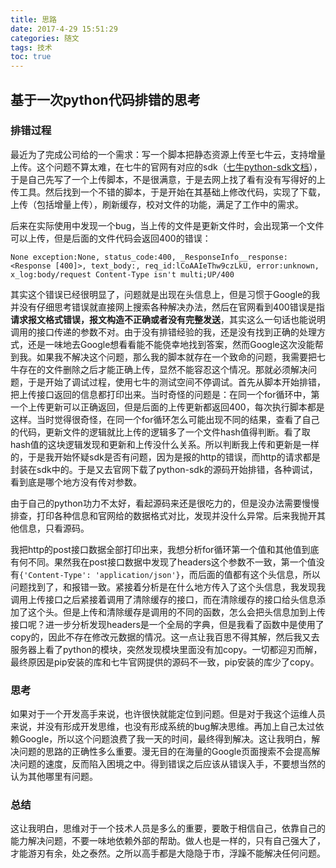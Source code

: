 ```yaml
---
title: 思路
date: 2017-4-29 15:51:29
categories: 随文
tags: 技术
toc: true
---
```


## 基于一次python代码排错的思考

### 排错过程

最近为了完成公司给的一个需求：写一个脚本把静态资源上传至七牛云，支持增量上传。这个问题不算太难，在七牛的官网有对应的sdk（[七牛python-sdk文档](https://developer.qiniu.com/kodo/sdk/1242/python)），于是自己先写了一个上传脚本，不是很满意，于是去网上找了看有没有写得好的上传工具。然后找到一个不错的脚本，于是开始在其基础上修改代码，实现了下载，上传（包括增量上传），刷新缓存，校对文件的功能，满足了工作中的需求。

后来在实际使用中发现一个bug，当上传的文件是更新文件时，会出现第一个文件可以上传，但是后面的文件代码会返回400的错误：


`
None exception:None, status_code:400, _ResponseInfo__response:<Response [400]>,
text_body:, req_id:lCoAAIeThw9czLkU, error:unknown, x_log:body/request Content-Type isn't multi;UP/400
`

其实这个错误已经很明显了，问题就是出现在头信息上，但是习惯于Google的我并没有仔细思考错误就直接网上搜索各种解决办法，然后在官网看到400错误是指**请求报文格式错误，报文构造不正确或者没有完整发送**，其实这么一句话也能说明调用的接口传递的参数不对。由于没有排错经验的我，还是没有找到正确的处理方式，还是一味地去Google想看看能不能侥幸地找到答案，然而Google这次没能帮到我。如果我不解决这个问题，那么我的脚本就存在一个致命的问题，我需要把七牛存在的文件删除之后才能正确上传，显然不能容忍这个情况。那就必须解决问题，于是开始了调试过程，使用七牛的测试空间不停调试。首先从脚本开始排错，把上传接口返回的信息都打印出来。当时奇怪的问题是：在同一个for循环中，第一个上传更新可以正确返回，但是后面的上传更新都返回400，每次执行脚本都是这样。当时觉得很奇怪，在同一个for循环怎么可能出现不同的结果，查看了自己的代码，更新文件的逻辑就比上传的逻辑多了一个文件hash值得判断。看了取hash值的这块逻辑发现和更新和上传没什么关系。所以判断我上传和更新是一样的，于是我开始怀疑sdk是否有问题，因为是报的http的错误，而http的请求都是封装在sdk中的。于是又去官网下载了python-sdk的源码开始排错，各种调试，看到底是哪个地方没有传对参数。

由于自己的python功力不太好，看起源码来还是很吃力的，但是没办法需要慢慢排查，打印各种信息和官网给的数据格式对比，发现并没什么异常。后来我抛开其他信息，只看源码。

我把http的post接口数据全部打印出来，我想分析for循环第一个值和其他值到底有何不同。果然我在post接口数据中发现了headers这个参数不一致，第一个值没有`{'Content-Type': 'application/json'}`，而后面的值都有这个头信息，所以问题找到了，和报错一致。紧接着分析是在什么地方传入了这个头信息，我发现我调用上传接口之后紧接着调用了清除缓存的接口，而在清除缓存的接口给头信息添加了这个头。但是上传和清除缓存是调用的不同的函数，怎么会把头信息加到上传接口呢？进一步分析发现headers是一个全局的字典，但是我看了函数中是使用了copy的，因此不存在修改元数据的情况。这一点让我百思不得其解，然后我又去服务器上看了python的模块，突然发现模块里面没有加copy。一切都迎刃而解，最终原因是pip安装的库和七牛官网提供的源码不一致，pip安装的库少了copy。

### 思考

如果对于一个开发高手来说，也许很快就能定位到问题。但是对于我这个运维人员来说，并没有形成开发思维，也没有形成系统的bug解决思维。再加上自己太过依赖Google，所以这个问题浪费了我一天的时间，最终得到解决。这让我明白，解决问题的思路的正确性多么重要。漫无目的在海量的Google页面搜索不会提高解决问题的速度，反而陷入困境之中。得到错误之后应该从错误入手，不要想当然的认为其他哪里有问题。

### 总结

这让我明白，思维对于一个技术人员是多么的重要，要敢于相信自己，依靠自己的能力解决问题，不要一味地依赖外部的帮助。做人也是一样的，只有自己强大了，才能游刃有余，处之泰然。之所以高手都是大隐隐于市，浮躁不能解决任何问题。
